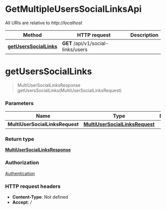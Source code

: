 # GetMultipleUsersSocialLinksApi

All URIs are relative to *http://localhost*

| Method | HTTP request | Description |
|------------- | ------------- | -------------|
| [**getUsersSocialLinks**](GetMultipleUsersSocialLinksApi.md#getUsersSocialLinks) | **GET** /api/v1/social-links/users |  |


<a name="getUsersSocialLinks"></a>
# **getUsersSocialLinks**
> MultiUserSocialLinksResponse getUsersSocialLinks(MultiUserSocialLinksRequest)



### Parameters

|Name | Type | Description  | Notes |
|------------- | ------------- | ------------- | -------------|
| **MultiUserSocialLinksRequest** | [**MultiUserSocialLinksRequest**](../Models/MultiUserSocialLinksRequest.md)|  | |

### Return type

[**MultiUserSocialLinksResponse**](../Models/MultiUserSocialLinksResponse.md)

### Authorization

[Authentication](../README.md#Authentication)

### HTTP request headers

- **Content-Type**: Not defined
- **Accept**: */*

